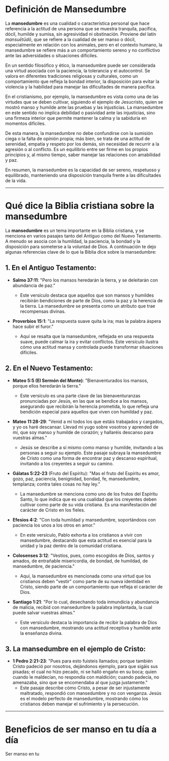 # Definición de Mansedumbre

La **mansedumbre** es una cualidad o característica personal que hace referencia a la actitud de una persona que se muestra tranquila, pacífica, dócil, humilde y sumisa, sin agresividad ni obstinación. Proviene del latín *mansuētūdō*, que se refiere a la cualidad de ser manso o dócil, especialmente en relación con los animales, pero en el contexto humano, la mansedumbre se refiere más a un comportamiento sereno y no conflictivo ante las adversidades o situaciones difíciles.

En un sentido filosófico y ético, la mansedumbre puede ser considerada una virtud asociada con la paciencia, la tolerancia y el autocontrol. Se valora en diferentes tradiciones religiosas y culturales, como un comportamiento que refleja la bondad interior, la disposición para evitar la violencia y la habilidad para manejar las dificultades de manera pacífica.

En el cristianismo, por ejemplo, la mansedumbre es vista como una de las virtudes que se deben cultivar, siguiendo el ejemplo de Jesucristo, quien se mostró manso y humilde ante las pruebas y las injusticias. La mansedumbre en este sentido no implica debilidad o pasividad ante las injusticias, sino una firmeza interior que permite mantener la calma y la sabiduría en momentos difíciles.

De esta manera, la mansedumbre no debe confundirse con la sumisión ciega o la falta de opinión propia; más bien, se trata de una actitud de serenidad, empatía y respeto por los demás, sin necesidad de recurrir a la agresión o al conflicto. Es un equilibrio entre ser firme en los propios principios y, al mismo tiempo, saber manejar las relaciones con amabilidad y paz.

En resumen, la mansedumbre es la capacidad de ser sereno, respetuoso y equilibrado, manteniendo una disposición tranquila frente a las dificultades de la vida.

---

# Qué dice la Biblia cristiana sobre la mansedumbre

La **mansedumbre** es un tema importante en la Biblia cristiana, y se menciona en varios pasajes tanto del Antiguo como del Nuevo Testamento. A menudo se asocia con la humildad, la paciencia, la bondad y la disposición para someterse a la voluntad de Dios. A continuación te dejo algunas referencias clave de lo que la Biblia dice sobre la mansedumbre:

## 1. En el Antiguo Testamento:
- **Salmo 37:11**: "Pero los mansos heredarán la tierra, y se deleitarán con abundancia de paz."
  - Este versículo destaca que aquellos que son mansos y humildes recibirán bendiciones de parte de Dios, como la paz y la herencia de la tierra. La mansedumbre se presenta como un atributo que trae recompensas divinas.

- **Proverbios 15:1**: "La respuesta suave quita la ira; mas la palabra áspera hace subir el furor."
  - Aquí se resalta que la mansedumbre, reflejada en una respuesta suave, puede calmar la ira y evitar conflictos. Este versículo ilustra cómo una actitud mansa y controlada puede transformar situaciones difíciles.

## 2. En el Nuevo Testamento:
- **Mateo 5:5 (El Sermón del Monte)**: "Bienaventurados los mansos, porque ellos heredarán la tierra."
  - Este versículo es una parte clave de las bienaventuranzas pronunciadas por Jesús, en las que se bendice a los mansos, asegurando que recibirán la herencia prometida, lo que refleja una bendición especial para aquellos que viven con humildad y paz.

- **Mateo 11:28-29**: "Venid a mí todos los que estáis trabajados y cargados, y yo os haré descansar. Llevad mi yugo sobre vosotros y aprended de mí, que soy manso y humilde de corazón; y hallaréis descanso para vuestras almas."
  - Jesús se describe a sí mismo como manso y humilde, invitando a las personas a seguir su ejemplo. Este pasaje subraya la mansedumbre de Cristo como una forma de encontrar paz y descanso espiritual, invitando a los creyentes a seguir su camino.

- **Gálatas 5:22-23** (Fruto del Espíritu): "Mas el fruto del Espíritu es amor, gozo, paz, paciencia, benignidad, bondad, fe, mansedumbre, templanza; contra tales cosas no hay ley."
  - La mansedumbre se menciona como uno de los frutos del Espíritu Santo, lo que indica que es una cualidad que los creyentes deben cultivar como parte de su vida cristiana. Es una manifestación del carácter de Cristo en los fieles.

- **Efesios 4:2**: "Con toda humildad y mansedumbre, soportándoos con paciencia los unos a los otros en amor."
  - En este versículo, Pablo exhorta a los cristianos a vivir con mansedumbre, destacando que esta actitud es esencial para la unidad y la paz dentro de la comunidad cristiana.

- **Colosenses 3:12**: "Vestíos, pues, como escogidos de Dios, santos y amados, de entrañable misericordia, de bondad, de humildad, de mansedumbre, de paciencia."
  - Aquí, la mansedumbre es mencionada como una virtud que los cristianos deben "vestir" como parte de su nueva identidad en Cristo, siendo parte de un comportamiento que refleja el carácter de Dios.

- **Santiago 1:21**: "Por lo cual, desechando toda inmundicia y abundancia de malicia, recibid con mansedumbre la palabra implantada, la cual puede salvar vuestras almas."
  - Este versículo destaca la importancia de recibir la palabra de Dios con mansedumbre, mostrando una actitud receptiva y humilde ante la enseñanza divina.

## 3. La mansedumbre en el ejemplo de Cristo:
- **1 Pedro 2:21-23**: "Pues para esto fuisteis llamados; porque también Cristo padeció por nosotros, dejándonos ejemplo, para que sigáis sus pisadas; el cual no hizo pecado, ni se halló engaño en su boca; quien cuando le maldecían, no respondía con maldición; cuando padecía, no amenazaba, sino que se encomendaba al que juzga justamente."
  - Este pasaje describe cómo Cristo, a pesar de ser injustamente maltratado, respondió con mansedumbre y no con venganza. Jesús es el modelo perfecto de mansedumbre, mostrando cómo los cristianos deben manejar el sufrimiento y la persecución.

---

# Beneficios de ser manso en tu día a día

Ser manso en tu
